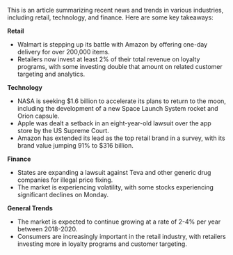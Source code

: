 This is an article summarizing recent news and trends in various industries, including retail, technology, and finance. Here are some key takeaways:

**Retail**

* Walmart is stepping up its battle with Amazon by offering one-day delivery for over 200,000 items.
* Retailers now invest at least 2% of their total revenue on loyalty programs, with some investing double that amount on related customer targeting and analytics.

**Technology**

* NASA is seeking $1.6 billion to accelerate its plans to return to the moon, including the development of a new Space Launch System rocket and Orion capsule.
* Apple was dealt a setback in an eight-year-old lawsuit over the app store by the US Supreme Court.
* Amazon has extended its lead as the top retail brand in a survey, with its brand value jumping 91% to $316 billion.

**Finance**

* States are expanding a lawsuit against Teva and other generic drug companies for illegal price fixing.
* The market is experiencing volatility, with some stocks experiencing significant declines on Monday.

**General Trends**

* The market is expected to continue growing at a rate of 2-4% per year between 2018-2020.
* Consumers are increasingly important in the retail industry, with retailers investing more in loyalty programs and customer targeting.